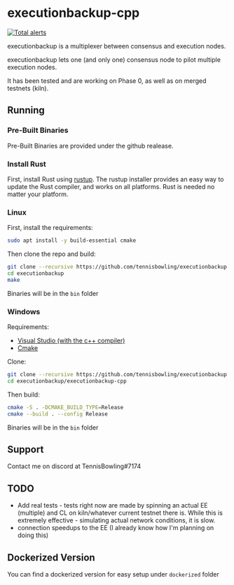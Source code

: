 # executionbackup-cpp
[![Total alerts](https://img.shields.io/lgtm/alerts/g/TennisBowling/executionbackup.svg?logo=lgtm&logoWidth=18)](https://lgtm.com/projects/g/TennisBowling/executionbackup/alerts/)

executionbackup is a multiplexer between consensus and execution nodes.

executionbackup lets one (and only one) consensus node to pilot multiple execution nodes.  

It has been tested and are working on Phase 0, as well as on merged testnets (kiln).

## Running

### Pre-Built Binaries
Pre-Built Binaries are provided under the github realease.

### Install Rust
First, install Rust using [rustup](https://rustup.rs/). The rustup installer provides an easy way to update the Rust compiler, and works on all platforms.
Rust is needed no matter your platform.

### Linux
First, install the requirements:

```bash
sudo apt install -y build-essential cmake
```

Then clone the repo and build:

```bash
git clone --recursive https://github.com/tennisbowling/executionbackup.git
cd executionbackup
make
```

Binaries will be in the `bin` folder

### Windows
Requirements:
- [Visual Studio (with the c++ compiler)](https://visualstudio.microsoft.com/downloads/)
- [Cmake](https://cmake.org/download/)


Clone:
```bash
git clone --recursive https://github.com/tennisbowling/executionbackup.git
cd executionbackup/executionbackup-cpp
```

Then build:
```bash
cmake -S . -DCMAKE_BUILD_TYPE=Release
cmake --build . --config Release
```

Binaries will be in the `bin` folder




## Support
Contact me on discord at TennisBowling#7174


## TODO
- Add real tests - tests right now are made by spinning an actual EE (multiple) and CL on kiln/whatever current testnet there is. While this is extremely effective - simulating actual network conditions, it is slow.
- connection speedups to the EE (I already know how I'm planning on doing this)

## Dockerized Version
You can find a dockerized version for easy setup under `dockerized` folder